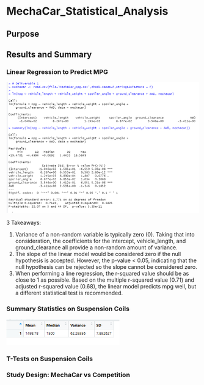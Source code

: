 # MechaCar_Statistical_Analysis

## Purpose

## Results and Summary

### Linear Regression to Predict MPG
![Resources/Deliverable1](Resources/Deliverable1.png)

3 Takeaways:
1. Variance of a non-random variable is typically zero (0). Taking that into consideration, the coefficients for the intercept, vehicle_length, and ground_clearance all provide a non-random amount of variance.
2. The slope of the linear model would be considered zero if the null hypothesis is accepted. However, the p-value < 0.05, indicating that the null hypothesis can be rejected so the slope cannot be considered zero.
3. When performing a line regression, the r-squared value should be as close to 1 as possible. Based on the multiple r-squared value (0.71) and adjusted r-squared value (0.68), the linear model predicts mpg well, but a different statistical test is recommended. 

### Summary Statistics on Suspension Coils
![Resources/total_summary](Resources/total_summary.png)
![]()
### T-Tests on Suspension Coils

### Study Design: MechaCar vs Competition
